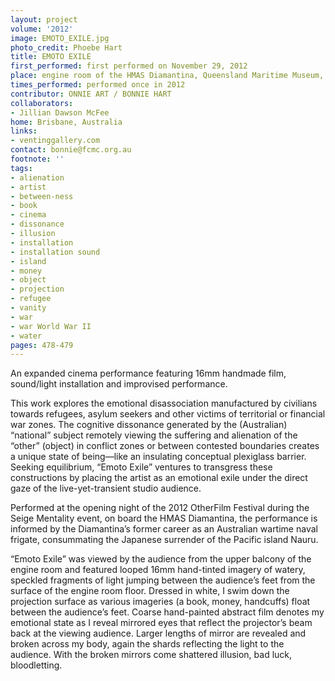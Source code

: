 ```yaml
---
layout: project
volume: '2012'
image: EMOTO_EXILE.jpg
photo_credit: Phoebe Hart
title: EMOTO EXILE
first_performed: first performed on November 29, 2012
place: engine room of the HMAS Diamantina, Queensland Maritime Museum, Brisbane, Australia
times_performed: performed once in 2012
contributor: ONNIE ART / BONNIE HART
collaborators:
- Jillian Dawson McFee
home: Brisbane, Australia
links:
- ventinggallery.com
contact: bonnie@fcmc.org.au
footnote: ''
tags:
- alienation
- artist
- between-ness
- book
- cinema
- dissonance
- illusion
- installation
- installation sound
- island
- money
- object
- projection
- refugee
- vanity
- war
- war World War II
- water
pages: 478-479
---
```


An expanded cinema performance featuring 16mm handmade film, sound/light installation and improvised performance.

This work explores the emotional disassociation manufactured by civilians towards refugees, asylum seekers and other victims of territorial or financial war zones. The cognitive dissonance generated by the (Australian) “national” subject remotely viewing the suffering and alienation of the “other” (object) in conflict zones or between contested boundaries creates a unique state of being—like an insulating conceptual plexiglass barrier. Seeking equilibrium, “Emoto Exile” ventures to transgress these constructions by placing the artist as an emotional exile under the direct gaze of the live-yet-transient studio audience.

Performed at the opening night of the 2012 OtherFilm Festival during the Seige Mentality event, on board the HMAS Diamantina, the performance is informed by the Diamantina’s former career as an Australian wartime naval frigate, consummating the Japanese surrender of the Pacific island Nauru.

“Emoto Exile” was viewed by the audience from the upper balcony of the engine room and featured looped 16mm hand-tinted imagery of watery, speckled fragments of light jumping between the audience’s feet from the surface of the engine room floor. Dressed in white, I swim down the projection surface as various imageries (a book, money, handcuffs) float between the audience’s feet. Coarse hand-painted abstract film denotes my emotional state as I reveal mirrored eyes that reflect the projector’s beam back at the viewing audience. Larger lengths of mirror are revealed and broken across my body, again the shards reflecting the light to the audience. With the broken mirrors come shattered illusion, bad luck, bloodletting.
